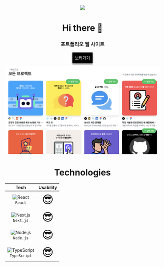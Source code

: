 <div align="center">
      <a href="https://hits.seeyoufarm.com"
        ><img
          src="https://hits.seeyoufarm.com/api/count/incr/badge.svg?url=https%3A%2F%2Fgithub.com%2Fgjbae1212%2Fhit-counter&count_bg=%23000000&title_bg=%23000000&icon=jenkins.svg&icon_color=%23E7E7E7&title=%3Chello+%2F%3E%3B&edge_flat=false"
      /></a>
      <h1>Hi there 👋</h1>
      <div>
        <h3>포트폴리오 웹 사이트</h3>
        <button style="border: none; padding: 8px; margin-bottom: 8px; background-color: black; box-shadow: 0px 4px 4px gray">
          <a href="https://itsjh1242.github.io/portfolio/" style="color: white; text-decoration: none">보러가기</a>
        </button>
      </div>
      <img src="https://github.com/itsjh1242/itsjh1242/blob/431c52998c2923de6c9305fe4d7e788e2f3ce964/src/img/readme_portfolio.png" alt="portfolio" />
      <h1>Technologies</h1>
      <div align="center">
        <table style="text-align: center; border-spacing: 5px 2rem">
          <thead>
            <th>Tech</th>
            <th>Usability</th>
          </thead>
          <tbody style="text-align: center">
            <tr>
              <td>
                <img
                  width="50"
                  src="https://user-images.githubusercontent.com/25181517/183897015-94a058a6-b86e-4e42-a37f-bf92061753e5.png"
                  alt="React"
                  title="React"
                />
                <div><code>React</code></div>
              </td>
              <td style="font-size: 36px">😎</td>
            </tr>
            <tr>
              <td>
                <img
                  width="50"
                  src="https://github.com/marwin1991/profile-technology-icons/assets/136815194/5f8c622c-c217-4649-b0a9-7e0ee24bd704"
                  alt="Next.js"
                  title="Next.js"
                />
                <div><code>Next.js</code></div>
              </td>
              <td style="font-size: 36px">😎</td>
            </tr>
            <tr>
              <td>
                <img
                  width="50"
                  src="https://user-images.githubusercontent.com/25181517/183568594-85e280a7-0d7e-4d1a-9028-c8c2209e073c.png"
                  alt="Node.js"
                  title="Node.js"
                />
                <div><code>Node.js</code></div>
              </td>
              <td style="font-size: 36px">😎</td>
            </tr>
            <tr>
              <td>
                <img
                  width="50"
                  src="https://user-images.githubusercontent.com/25181517/183890598-19a0ac2d-e88a-4005-a8df-1ee36782fde1.png"
                  alt="TypeScript"
                  title="TypeScript"
                />
                <div><code>TypeScript</code></div>
              </td>
              <td style="font-size: 36px">😎</td>
            </tr>
          </tbody>
        </table>
      </div>
    </div>
